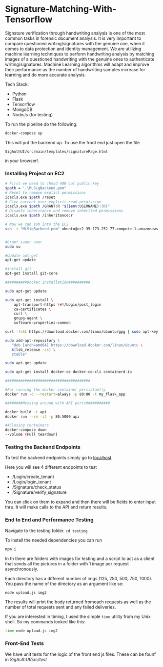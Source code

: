 # Signature-Matching-With-Tensorflow

Signature verification through handwriting analysis is one of the most common tasks in forensic document analysis. It is very important to compare questioned writing/signatures with the genuine one, when it comes to data protection and identity management. We are utilizing machine learning techniques to perform handwriting analysis by matching images of a questioned handwriting with the genuine ones to authenticate writing/signatures. Machine Learning algorithms will adapt and improve their performance as the number of handwriting samples increase for learning and do more accurate analysis.

Tech Stack:
- Python
- Flask
- Tensorflow
- MongoDB
- NodeJs (for testing)

To run the pipeline do the following:

```bash
docker-compose up
```

This will put the backend up. To use the front end just open the file

```
SigAuthUI/src/main/templates/signaturePage.html
```
in your browser!.



### Installing Project on EC2
```bash
# First we need to chmod 400 out public key
$path = ".\MLSigBackend.pem"
# Reset to remove explict permissions
icacls.exe $path /reset
# Give current user explicit read-permission
icacls.exe $path /GRANT:R "$($env:USERNAME):(R)"
# Disable inheritance and remove inherited permissions
icacls.exe $path /inheritance:r

# Now we can ssh into the EC2
ssh -i "MLSigBackend.pem" ubuntu@ec2-35-173-252-77.compute-1.amazonaws.com


#Grant super user
sudo su

#Update apt-get
apt-get update

#install git
apt-get install git-core

##########Docker Installation##########

sudo apt-get update

sudo apt-get install \
    apt-transport-https \#!/Login/post_login
    ca-certificates \
    curl \
    gnupg-agent \
    software-properties-common

curl -fsSL https://download.docker.com/linux/ubuntu/gpg | sudo apt-key add -

sudo add-apt-repository \
   "deb [arch=amd64] https://download.docker.com/linux/ubuntu \
   $(lsb_release -cs) \
   stable"

sudo apt-get update

sudo apt-get install docker-ce docker-ce-cli containerd.io

#######################################

#For running the docker container persistantly
docker run -d --restart=always -p 80:80 -t my_flask_app

########Messing around with API ports###########

docker build -t api .
docker run --rm -it -p 80:5000 api

##Closing containers
docker-compose down
--volume (Full teardown)
```

### Testing the Backend Endpoints

To test the backend endpoints simply go to [localhost](http://localhost:)

Here you will see 4 different endpoints to test 

- /Login/create_tenant
- /Login/login_tenant
- /Signature/check_status
- /Signature/verify_signature

You can click on them to expand and then there will be fields to enter input thru. It will make calls to the API and return results.

### End to End and Performance Testing

Navigate to the testing folder. `cd testing`
  
To install the needed dependencies you can run 

```bash
npm i
```
In th there are folders with images for testing and a script to act as a client that sends all the pictures in a folder with 1 image per request asynchronously.

Each directory has a different number of imgs (125, 250, 500, 750, 1000).
You pass the name of the directory as an argument like so:
```bash
node upload.js img2
```

The results will print the body returned fromeach requests as well as the number of total requests sent and any failed deliveries.

If you are interested in timing, I used the simple `time` utility from my Unix shell. So my commands looked like this:

```bash
time node upload.js img2
```

### Front-End Tests
   
We have unit tests for the logic of the front end js files. These can be founf in *SigAuthUI/src/test*
    
